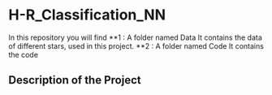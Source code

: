 # H-R_Classification_NN
In this repository you will find
**1 : A folder named Data
It contains the data of different stars, used in this project.
**2 : A folder named Code
It contains the code

## Description of the Project
